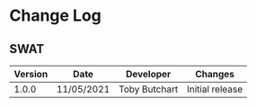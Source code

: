 # Change Log
## SWAT
Version | Date | Developer | Changes |
------- | ---- | --------- | ------- |
1.0.0 | 11/05/2021 | Toby Butchart | Initial release |
